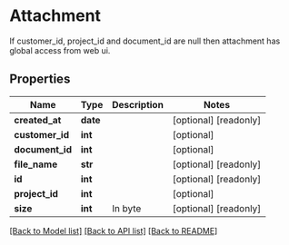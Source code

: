 # Attachment

If customer_id, project_id and document_id are null then attachment has global access from web ui.
## Properties
Name | Type | Description | Notes
------------ | ------------- | ------------- | -------------
**created_at** | **date** |  | [optional] [readonly] 
**customer_id** | **int** |  | [optional] 
**document_id** | **int** |  | [optional] 
**file_name** | **str** |  | [optional] [readonly] 
**id** | **int** |  | [optional] [readonly] 
**project_id** | **int** |  | [optional] 
**size** | **int** | In byte | [optional] [readonly] 

[[Back to Model list]](../README.md#documentation-for-models) [[Back to API list]](../README.md#documentation-for-api-endpoints) [[Back to README]](../README.md)


